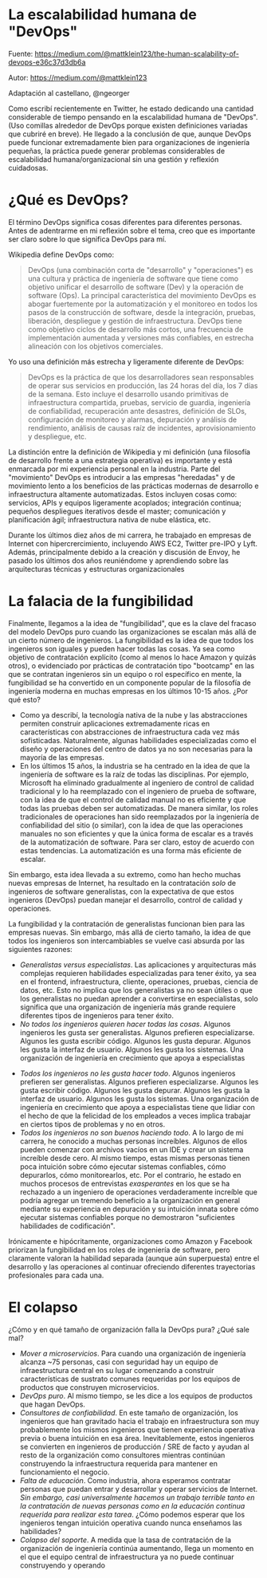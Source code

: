 # La escalabilidad humana de "DevOps"

Fuente: <a href="https://medium.com/@mattklein123/the-human-scalability-of-devops-e36c37d3db6a" target="_new">https://medium.com/@mattklein123/the-human-scalability-of-devops-e36c37d3db6a</a>

Autor: <a href="https://medium.com/@mattklein123" target="_new">https://medium.com/@mattklein123</a>

Adaptación al castellano, @ngeorger

Como escribí recientemente en Twitter, he estado dedicando una cantidad considerable de tiempo pensando en la escalabilidad humana de "DevOps". (Uso comillas alrededor de DevOps porque existen definiciones variadas que cubriré en breve). He llegado a la conclusión de que, aunque DevOps puede funcionar extremadamente bien para organizaciones de ingeniería pequeñas, la práctica puede generar problemas considerables de escalabilidad humana/organizacional sin una gestión y reflexión cuidadosas.</p><h1>¿Qué es DevOps?</h1><p>El término DevOps significa cosas diferentes para diferentes personas. Antes de adentrarme en mi reflexión sobre el tema, creo que es importante ser claro sobre lo que significa DevOps para mí.</p><p>Wikipedia define DevOps como:</p><blockquote><p>DevOps (una combinación corta de "desarrollo" y "operaciones") es una cultura y práctica de ingeniería de software que tiene como objetivo unificar el desarrollo de software (Dev) y la operación de software (Ops). La principal característica del movimiento DevOps es abogar fuertemente por la automatización y el monitoreo en todos los pasos de la construcción de software, desde la integración, pruebas, liberación, despliegue y gestión de infraestructura. DevOps tiene como objetivo ciclos de desarrollo más cortos, una frecuencia de implementación aumentada y versiones más confiables, en estrecha alineación con los objetivos comerciales.</p></blockquote><p>Yo uso una definición más estrecha y ligeramente diferente de DevOps:</p><blockquote><p>DevOps es la práctica de que los desarrolladores sean responsables de operar sus servicios en producción, las 24 horas del día, los 7 días de la semana. Esto incluye el desarrollo usando primitivas de infraestructura compartida, pruebas, servicio de guardia, ingeniería de confiabilidad, recuperación ante desastres, definición de SLOs, configuración de monitoreo y alarmas, depuración y análisis de rendimiento, análisis de causas raíz de incidentes, aprovisionamiento y despliegue, etc.</p></blockquote><p>La distinción entre la definición de Wikipedia y mi definición (una filosofía de desarrollo frente a una estrategia operativa) es importante y está enmarcada por mi experiencia personal en la industria. Parte del "movimiento" DevOps es introducir a las empresas "heredadas" y de movimiento lento a los beneficios de las prácticas modernas de desarrollo e infraestructura altamente automatizadas. Estos incluyen cosas como: servicios, APIs y equipos ligeramente acoplados; integración continua; pequeños despliegues iterativos desde el master; comunicación y planificación ágil; infraestructura nativa de nube elástica, etc.</p><p>Durante los últimos diez años de mi carrera, he trabajado en empresas de Internet con hipercrercimiento, incluyendo AWS EC2, Twitter pre-IPO y Lyft. Además, principalmente debido a la creación y discusión de Envoy, he pasado los últimos dos años reuniéndome y aprendiendo sobre las arquitecturas técnicas y estructuras organizacionales</p></div>
<div class="markdown prose w-full break-words dark:prose-invert dark"><h1>La falacia de la fungibilidad</h1><p>Finalmente, llegamos a la idea de "fungibilidad", que es la clave del fracaso del modelo DevOps puro cuando las organizaciones se escalan más allá de un cierto número de ingenieros. La fungibilidad es la idea de que todos los ingenieros son iguales y pueden hacer todas las cosas. Ya sea como objetivo de contratación explícito (como al menos lo hace Amazon y quizás otros), o evidenciado por prácticas de contratación tipo "bootcamp" en las que se contratan ingenieros sin un equipo o rol específico en mente, la fungibilidad se ha convertido en un componente popular de la filosofía de ingeniería moderna en muchas empresas en los últimos 10-15 años. ¿Por qué esto?</p><ul><li>Como ya describí, la tecnología nativa de la nube y las abstracciones permiten construir aplicaciones extremadamente ricas en características con abstracciones de infraestructura cada vez más sofisticadas. Naturalmente, algunas habilidades especializadas como el diseño y operaciones del centro de datos ya no son necesarias para la mayoría de las empresas.</li><li>En los últimos 15 años, la industria se ha centrado en la idea de que la ingeniería de software es la raíz de todas las disciplinas. Por ejemplo, Microsoft ha eliminado gradualmente al ingeniero de control de calidad tradicional y lo ha reemplazado con el ingeniero de prueba de software, con la idea de que el control de calidad manual no es eficiente y que todas las pruebas deben ser automatizadas. De manera similar, los roles tradicionales de operaciones han sido reemplazados por la ingeniería de confiabilidad del sitio (o similar), con la idea de que las operaciones manuales no son eficientes y que la única forma de escalar es a través de la automatización de software. Para ser claro, estoy de acuerdo con estas tendencias. La automatización es una forma más eficiente de escalar.</li></ul><p>Sin embargo, esta idea llevada a su extremo, como han hecho muchas nuevas empresas de Internet, ha resultado en la contratación <em>solo</em> de ingenieros de software generalistas, con la expectativa de que estos ingenieros (DevOps) puedan manejar el desarrollo, control de calidad y operaciones.</p><p>La fungibilidad y la contratación de generalistas funcionan bien para las empresas nuevas. Sin embargo, más allá de cierto tamaño, la idea de que todos los ingenieros son intercambiables se vuelve casi absurda por las siguientes razones:</p><ul><li><em>Generalistas versus especialistas</em>. Las aplicaciones y arquitecturas más complejas requieren habilidades especializadas para tener éxito, ya sea en el frontend, infraestructura, cliente, operaciones, pruebas, ciencia de datos, etc. Esto no implica que los generalistas ya no sean útiles o que los generalistas no puedan aprender a convertirse en especialistas, solo significa que una organización de ingeniería más grande requiere diferentes tipos de ingenieros para tener éxito.</li><li><em>No todos los ingenieros quieren hacer todas las cosas</em>. Algunos ingenieros les gusta ser generalistas. Algunos prefieren especializarse. Algunos les gusta escribir código. Algunos les gusta depurar. Algunos les gusta la interfaz de usuario. Algunos les gusta los sistemas. Una organización de ingeniería en crecimiento que apoya a especialistas</li></ul></div>

- _Todos los ingenieros no les gusta hacer todo_. Algunos ingenieros prefieren ser generalistas. Algunos prefieren especializarse. Algunos les gusta escribir código. Algunos les gusta depurar. Algunos les gusta la interfaz de usuario. Algunos les gusta los sistemas. Una organización de ingeniería en crecimiento que apoya a especialistas tiene que lidiar con el hecho de que la felicidad de los empleados a veces implica trabajar en ciertos tipos de problemas y no en otros.
- _Todos los ingenieros no son buenos haciendo todo_. A lo largo de mi carrera, he conocido a muchas personas increíbles. Algunos de ellos pueden comenzar con archivos vacíos en un IDE y crear un sistema increíble desde cero. Al mismo tiempo, estas mismas personas tienen poca intuición sobre cómo ejecutar sistemas confiables, cómo depurarlos, cómo monitorearlos, etc. Por el contrario, he estado en muchos procesos de entrevistas _exasperantes_ en los que se ha rechazado a un ingeniero de operaciones verdaderamente increíble que podría agregar un tremendo beneficio a la organización en general mediante su experiencia en depuración y su intuición innata sobre cómo ejecutar sistemas confiables porque no demostraron "suficientes habilidades de codificación".

 Irónicamente e hipócritamente, organizaciones como Amazon y Facebook priorizan la fungibilidad en los roles de ingeniería de software, pero claramente valoran la habilidad separada (aunque aún superpuesta) entre el desarrollo y las operaciones al continuar ofreciendo diferentes trayectorias profesionales para cada una.

# El colapso

¿Cómo y en qué tamaño de organización falla la DevOps pura? ¿Qué sale mal?

- _Mover a microservicios_. Para cuando una organización de ingeniería alcanza ~75 personas, casi con seguridad hay un equipo de infraestructura central en su lugar comenzando a construir características de sustrato comunes requeridas por los equipos de productos que construyen microservicios.
- _DevOps puro_. Al mismo tiempo, se les dice a los equipos de productos que hagan DevOps.
- _Consultores de confiabilidad_. En este tamaño de organización, los ingenieros que han gravitado hacia el trabajo en infraestructura son muy probablemente los mismos ingenieros que tienen experiencia operativa previa o buena intuición en esa área. Inevitablemente, estos ingenieros se convierten en ingenieros de producción / SRE de facto y ayudan al resto de la organización como consultores mientras continúan construyendo la infraestructura requerida para mantener en funcionamiento el negocio.
- _Falta de educación_. Como industria, ahora esperamos contratar personas que puedan entrar y desarrollar y operar servicios de Internet. _Sin embargo, casi universalmente hacemos un trabajo terrible tanto en la contratación de nuevas personas como en la educación continua requerida para realizar esta tarea_. ¿Cómo podemos esperar que los ingenieros tengan intuición operativa cuando nunca enseñamos las habilidades?
- _Colapso del soporte_. A medida que la tasa de contratación de la organización de ingeniería continúa aumentando, llega un momento en el que el equipo central de infraestructura ya no puede continuar construyendo y operando
